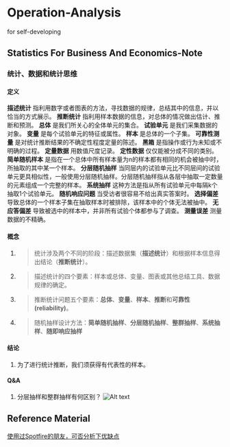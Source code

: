 # Operation-Analysis
for self-developing

## Statistics For Business And Economics-Note
### 统计、数据和统计思维
#### 定义
**描述统计** 指利用数字或者图表的方法，寻找数据的规律，总结其中的信息，并以恰当的方式展示。
**推断统计** 指利用样本数据的信息，对总体的情况做出估计、推断和预测。
**总体** 是我们所关心的全体单元的集合。
**试验单元** 是我们采集数据的对象。
**变量** 是每个试验单元的特征或属性。
**样本** 是总体的一个子集。
**可靠性测量** 是对统计推断结果的不确定性程度定量的陈述。
**黑箱** 是指操作或行为未知或不明确的过程。
**定量数据** 用数值尺度记录。
**定性数据** 仅仅能被分成不同的类别。
**简单随机样本** 是指在一个总体中所有样本量为n的样本都有相同的机会被抽中时，所抽取的其中某一个样本。
**分层随机抽样** 当同层内的试验单元比不同层间的试验单元更具相似性，一般使用分层随机抽样。分层随机抽样指从各层中抽取一定数量的元素组成一个完整的样本。
**系统抽样** 这种方法是指从所有试验单元中每隔k个抽取1个试验单元。
**随机响应问题** 当受访者很容易不给出真实答案时。
**选择偏差** 导致总体的一个样本子集在抽取样本时被排除，该样本中的个体无法被抽中。
**无应答偏差** 导致被选中的样本中，并非所有试验个体都参与了调查。
**测量误差** 测量数据的不精确。

#### 概念
1. > 统计涉及两个不同的阶段：描述数据集（**描述统计**）和根据样本信息得出结论（**推断统计**）。
2. > 描述统计的四个要素：样本或总体、变量、图表或其他总结工具、数据规律的确定。
2. > 推断统计问题五个要素：**总体**、**变量**、**样本**、**推断**和**可靠性(reliability)**。
3. > 随机抽样设计方法：**简单随机抽样**、**分层随机抽样**、**整群抽样**、**系统抽样**、**随即响应抽样**

#### 结论
1. 为了进行统计推断，我们须获得有代表性的样本。

#### Q&A
1. 分层抽样和整群抽样有何区别？
![Alt text](https://pic2.zhimg.com/1546ac4bd52323e6f508edb9e9a98dab_r.jpg)

## Reference Material
[使用过Spotfire的朋友，可否分析下优缺点](https://www.zhihu.com/question/41444381)
